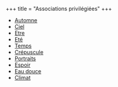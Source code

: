 +++
title = "Associations privilégiées"
+++
- [Automne](/categories/automne)
- [Ciel](/categories/ciel)
- [Etre](/categories/etre)
- [Eté](/categories/eté)
- [Temps](/categories/temps)
- [Crépuscule](/categories/crépuscule)
- [Portraits](/categories/portraits)
- [Espoir](/categories/espoir)
- [Eau douce](/categories/eau-douce)
- [Climat](/categories/climat)
